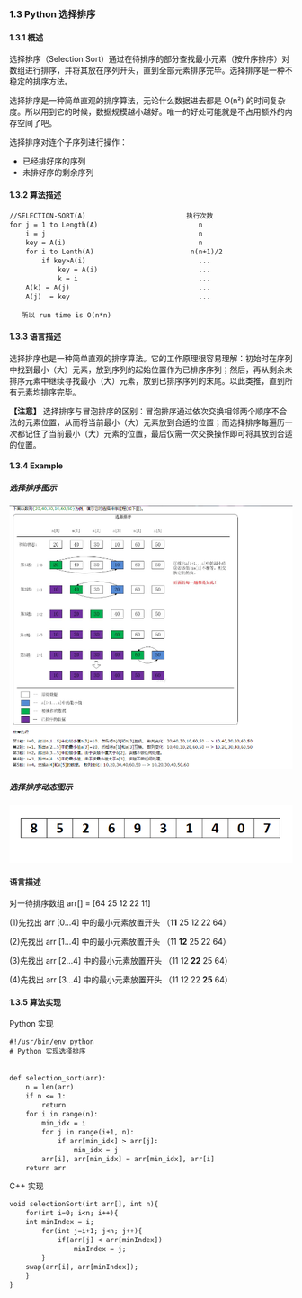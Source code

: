 ### 1.3 Python 选择排序

#### 1.3.1 概述

选择排序（Selection Sort）通过在待排序的部分查找最小元素（按升序排序）对数组进行排序，并将其放在序列开头，直到全部元素排序完毕。选择排序是一种不稳定的排序方法。
 
选择排序是一种简单直观的排序算法，无论什么数据进去都是 O(n²) 的时间复杂度。所以用到它的时候，数据规模越小越好。唯一的好处可能就是不占用额外的内存空间了吧。
 
选择排序对连个子序列进行操作：
 + 已经排好序的序列
 + 未排好序的剩余序列
 
#### 1.3.2 算法描述
```text
//SELECTION-SORT(A)                         执行次数
for j = 1 to Length(A)                         n
    i = j                                      n
    key = A(i)                                 n  
    for i to Lenth(A)                        n(n+1)/2
        if key>A(i)                            ...
            key = A(i)                         ...
            k = i                              ...
    A(k) = A(j)                                ...
    A(j)  = key                                ...
 
   所以 run time is O(n*n)
```
#### 1.3.3 语言描述
选择排序也是一种简单直观的排序算法。它的工作原理很容易理解：初始时在序列中找到最小（大）元素，放到序列的起始位置作为已排序序列；然后，再从剩余未排序元素中继续寻找最小（大）元素，放到已排序序列的末尾。以此类推，直到所有元素均排序完毕。

**【注意】** 选择排序与冒泡排序的区别：冒泡排序通过依次交换相邻两个顺序不合法的元素位置，从而将当前最小（大）元素放到合适的位置；而选择排序每遍历一次都记住了当前最小（大）元素的位置，最后仅需一次交换操作即可将其放到合适的位置。

#### 1.3.4 Example

##### 选择排序图示

![selection_sort1](../images/selection_sort.png)

##### 选择排序动态图示

![selection_sort2](../images/selection-sort-gif.gif)

#### 语言描述

对一待排序数组 arr[] = [64 25 12 22 11]

 (1)先找出 arr [0...4] 中的最小元素放置开头
 （**11** 25 12 22 64）
 
 (2)先找出 arr [1...4] 中的最小元素放置开头
 （11 **12** 25 22 64）
 
 (3)先找出 arr [2...4] 中的最小元素放置开头
 （11 12 **22** 25 64）
 
 (4)先找出 arr [3...4] 中的最小元素放置开头
 （11 12 22 **25** 64）
 
#### 1.3.5 算法实现

Python 实现
```
#!/usr/bin/env python
# Python 实现选择排序


def selection_sort(arr):
    n = len(arr)
    if n <= 1:
        return
    for i in range(n):
        min_idx = i
        for j in range(i+1, n):
            if arr[min_idx] > arr[j]:
                min_idx = j
        arr[i], arr[min_idx] = arr[min_idx], arr[i]
    return arr

```
C++ 实现
```
void selectionSort(int arr[], int n){
    for(int i=0; i<n; i++){
	int minIndex = i;
	    for(int j=i+1; j<n; j++){
		    if(arr[j] < arr[minIndex])
			    minIndex = j;
		}
	swap(arr[i], arr[minIndex]);
	}
}
```
